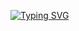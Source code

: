 [![Typing SVG](https://readme-typing-svg.herokuapp.com?font=Fira+Code&pause=1000&color=00DDF7&center=true&multiline=true&width=435&height=100&lines=Hello!+My+name+is+Francisco;student+of+programming;and+cybersecurity)](https://git.io/typing-svg)
<!---
iFrenetik/iFrenetik is a ✨ special ✨ repository because its `README.md` (this file) appears on your GitHub profile.
You can click the Preview link to take a look at your changes.
--->

